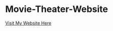 # Movie-Theater-Website
[Visit My Website Here ](https://hammadasher100.github.io/Movie-Theater-Website/)
